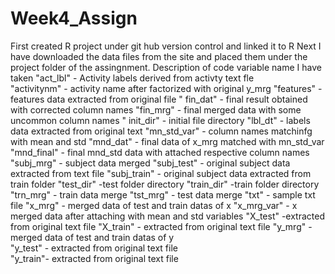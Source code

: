 # Week4_Assign
First created R project under git hub version control and linked it to R 
Next I have downloaded the data files from the site and placed them under the project folder
of the assingnment.
Description of code variable name I have taken
	"act_lbl" - Activity labels derived from activty text fle    
	"activitynm" - activity name after factorized with original y_mrg
	"features"   - features data extracted from original file
	"	fin_dat"    -  final result obtained with corrected column names
	"fin_mrg"    - final merged data with some uncommon column names
	"	init_dir"   - initial file directory
	"lbl_dt"     - labels data extracted from original text
	"mn_std_var" - column names matchinfg with mean and std
	"mnd_dat"    - final data of x_mrg matched with mn_std_var
	"mnd_final" - final mnd_std data with attached respective column names
	"subj_mrg"   - subject data merged
	"subj_test"  - original subject data extracted from text file
	"subj_train"  - original subject data extracted from train folder
	"test_dir"   -test folder directory
	"train_dir"  -train folder directory
	"trn_mrg"    - train data merge
	"tst_mrg"    - test data merge
	"txt"        - sample txt file
	"x_mrg"      - merged data of test and train datas of x
	"x_mrg_var" - x merged data after attaching with  mean and std variables
	"X_test"     -extracted from original text file
	"X_train" - extracted from original text file
	"y_mrg"  - merged data of test and train datas of y    
	"y_test"  - extracted from original text file  
	"y_train"- extracted from original text file
